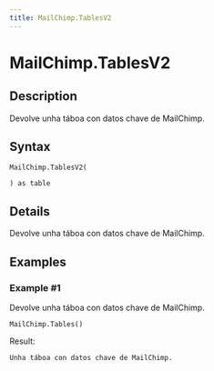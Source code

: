 ```yaml
---
title: MailChimp.TablesV2
---
```


# MailChimp.TablesV2


## Description

Devolve unha táboa con datos chave de MailChimp.


## Syntax

```powerquery
MailChimp.TablesV2(

) as table
```


## Details

Devolve unha táboa con datos chave de MailChimp.


## Examples

### Example #1 
Devolve unha táboa con datos chave de MailChimp.
```powerquery
MailChimp.Tables()
```

Result: 
```powerquery
Unha táboa con datos chave de MailChimp.
```



